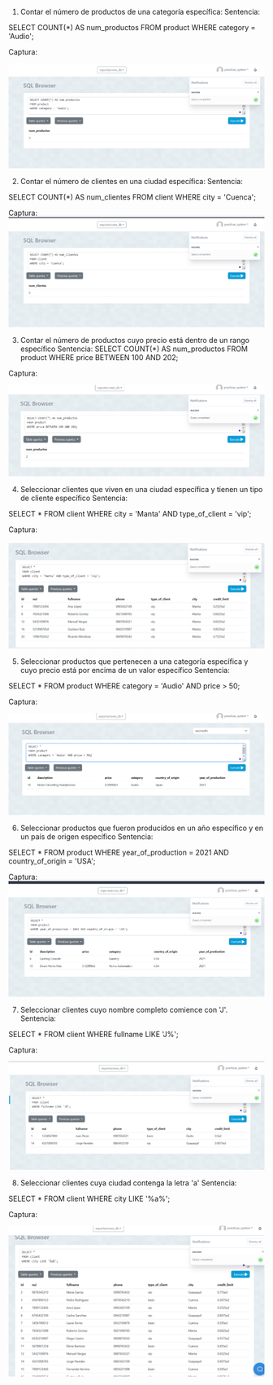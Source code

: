 1. Contar el número de productos de una categoría específica:
Sentencia: 

SELECT COUNT(*) AS num_productos
FROM product
WHERE category = 'Audio';

Captura: 

![alt text](<Captura de pantalla 2024-06-02 214752.png>)

2. Contar el número de clientes en una ciudad específica:
Sentencia: 

SELECT COUNT(*) AS num_clientes
FROM client
WHERE city = 'Cuenca';

Captura: 
![alt text](<Captura de pantalla 2024-06-02 215425.png>)

3. Contar el número de productos cuyo precio está dentro de un rango específico 
Sentencia: 
SELECT COUNT(*) AS num_productos
FROM product
WHERE price BETWEEN 100 AND 202;


Captura: 

![alt text](<Captura de pantalla 2024-06-02 215529.png>)

4. Seleccionar clientes que viven en una ciudad específica y tienen un tipo de cliente específico
Sentencia: 

SELECT *
FROM client
WHERE city = 'Manta' AND type_of_client = 'vip';


Captura: 

![alt text](image.png)

5. Seleccionar productos que pertenecen a una categoría específica y cuyo precio está por encima de un valor específico
Sentencia: 

SELECT *
FROM product
WHERE category = 'Audio' AND price > 50;


Captura:

![alt text](image-1.png)

6. Seleccionar productos que fueron producidos en un año específico y en un país de origen específico
Sentencia: 

SELECT *
FROM product
WHERE year_of_production = 2021 AND country_of_origin = 'USA';


Captura: 
![alt text](image-2.png)

7. Seleccionar clientes cuyo nombre completo comience con 'J'.
Sentencia: 

SELECT *
FROM client
WHERE fullname LIKE 'J%';


Captura: 

![alt text](image-3.png)

8. Seleccionar clientes cuya ciudad contenga la letra 'a'
Sentencia: 

SELECT *
FROM client
WHERE city LIKE '%a%';

Captura: 

![alt text](image-4.png)
 